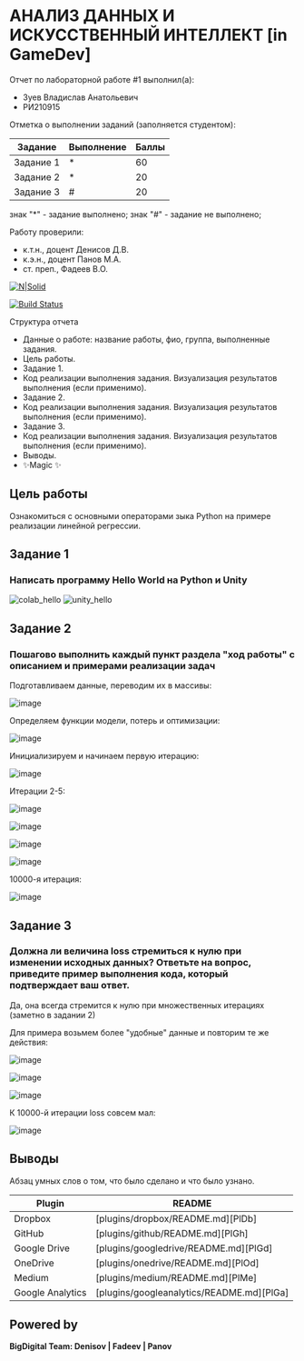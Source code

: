 # АНАЛИЗ ДАННЫХ И ИСКУССТВЕННЫЙ ИНТЕЛЛЕКТ [in GameDev]
Отчет по лабораторной работе #1 выполнил(а):
- Зуев Владислав Анатольевич
- РИ210915

Отметка о выполнении заданий (заполняется студентом):

| Задание | Выполнение | Баллы |
| ------ | ------ | ------ |
| Задание 1 | * | 60 |
| Задание 2 | * | 20 |
| Задание 3 | # | 20 |

знак "*" - задание выполнено; знак "#" - задание не выполнено;

Работу проверили:
- к.т.н., доцент Денисов Д.В.
- к.э.н., доцент Панов М.А.
- ст. преп., Фадеев В.О.

[![N|Solid](https://cldup.com/dTxpPi9lDf.thumb.png)](https://nodesource.com/products/nsolid)

[![Build Status](https://travis-ci.org/joemccann/dillinger.svg?branch=master)](https://travis-ci.org/joemccann/dillinger)

Структура отчета

- Данные о работе: название работы, фио, группа, выполненные задания.
- Цель работы.
- Задание 1.
- Код реализации выполнения задания. Визуализация результатов выполнения (если применимо).
- Задание 2.
- Код реализации выполнения задания. Визуализация результатов выполнения (если применимо).
- Задание 3.
- Код реализации выполнения задания. Визуализация результатов выполнения (если применимо).
- Выводы.
- ✨Magic ✨

## Цель работы
Ознакомиться с основными операторами зыка Python на примере реализации линейной регрессии.

## Задание 1
### Написать программу Hello World на Python и Unity

![colab_hello](https://user-images.githubusercontent.com/49882084/192342493-d1236441-f93e-455b-ab3a-9e2d46316ee0.jpg)
![unity_hello](https://user-images.githubusercontent.com/49882084/192342505-accb2c09-ac07-4f6a-9144-e5f33f9bdae8.jpg)


## Задание 2
### Пошагово выполнить каждый пункт раздела "ход работы" с описанием и примерами реализации задач

Подготавливаем данные, переводим их в массивы:

![image](https://user-images.githubusercontent.com/49882084/192350141-09edc065-197a-4f16-9404-749f355f5adb.png)


Определяем функции модели, потерь и оптимизации:

![image](https://user-images.githubusercontent.com/49882084/192350437-76642447-97b8-4f30-bf53-cba2e8077dee.png)


Инициализируем и начинаем первую итерацию:

![image](https://user-images.githubusercontent.com/49882084/192352363-720345b1-1019-4d0e-b556-ebf62cd700d4.png)


Итерации 2-5:

![image](https://user-images.githubusercontent.com/49882084/192352479-17a00257-b300-4f23-b47d-6aff933333f3.png)

![image](https://user-images.githubusercontent.com/49882084/192352532-771d7493-adaf-48aa-9921-b3e21aad10cc.png)

![image](https://user-images.githubusercontent.com/49882084/192352572-99583997-c232-4f10-98d7-2380672ac73e.png)

![image](https://user-images.githubusercontent.com/49882084/192352636-34211705-a781-483b-99e0-cc86f582fa6c.png)


10000-я итерация:

![image](https://user-images.githubusercontent.com/49882084/192352861-fc072184-d37c-4512-874c-cf022fb787ed.png)



## Задание 3
### Должна ли величина loss стремиться к нулю при изменении исходных данных? Ответьте на вопрос, приведите пример выполнения кода, который подтверждает ваш ответ.

Да, она всегда стремится к нулю при множественных итерациях (заметно в задании 2)


Для примера возьмем более "удобные" данные и повторим те же действия:

![image](https://user-images.githubusercontent.com/49882084/192357473-857e23c8-8df4-46cf-9127-a2ae68b3d80f.png)

![image](https://user-images.githubusercontent.com/49882084/192357502-f3baf4e5-f30b-4443-8735-355a50418934.png)

![image](https://user-images.githubusercontent.com/49882084/192357533-800a929c-9da5-4a91-a40f-9c4703b1e6e3.png)


К 10000-й итерации loss совсем мал:

![image](https://user-images.githubusercontent.com/49882084/192357689-39fff051-ef98-4435-aea9-da3b55611a57.png)



## Выводы

Абзац умных слов о том, что было сделано и что было узнано.

| Plugin | README |
| ------ | ------ |
| Dropbox | [plugins/dropbox/README.md][PlDb] |
| GitHub | [plugins/github/README.md][PlGh] |
| Google Drive | [plugins/googledrive/README.md][PlGd] |
| OneDrive | [plugins/onedrive/README.md][PlOd] |
| Medium | [plugins/medium/README.md][PlMe] |
| Google Analytics | [plugins/googleanalytics/README.md][PlGa] |

## Powered by

**BigDigital Team: Denisov | Fadeev | Panov**
